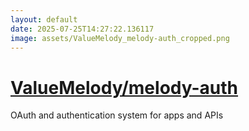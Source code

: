 ```yaml
---
layout: default
date: 2025-07-25T14:27:22.136117
image: assets/ValueMelody_melody-auth_cropped.png
---
```


# [ValueMelody/melody-auth](https://github.com/ValueMelody/melody-auth)

OAuth and authentication system for apps and APIs
